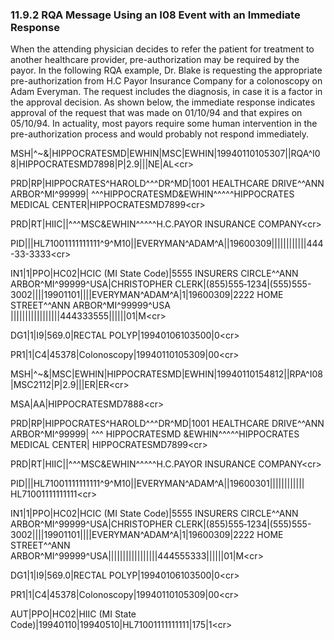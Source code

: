 ### 11.9.2 RQA Message Using an I08 Event with an Immediate Response

When the attending physician decides to refer the patient for treatment to another healthcare provider, pre-authorization may be required by the payor. In the following RQA example, Dr. Blake is requesting the appropriate pre-authorization from H.C Payor Insurance Company for a colonoscopy on Adam Everyman. The request includes the diagnosis, in case it is a factor in the approval decision. As shown below, the immediate response indicates approval of the request that was made on 01/10/94 and that expires on 05/10/94. In actuality, most payors require some human intervention in the pre-authorization process and would probably not respond immediately.

MSH|^~\&|HIPPOCRATESMD|EWHIN|MSC|EWHIN|19940110105307||RQA^I08|HIPPOCRATESMD7898|P|2.9|||NE|AL&lt;cr>

PRD|RP|HIPPOCRATES^HAROLD^^^DR^MD|1001 HEALTHCARE DRIVE^^ANN ARBOR^MI^99999| ^^^HIPPOCRATESMD&EWHIN^^^^^HIPPOCRATES MEDICAL CENTER|HIPPOCRATESMD7899&lt;cr>

PRD|RT|HIIC||^^^MSC&EWHIN^^^^^H.C.PAYOR INSURANCE COMPANY&lt;cr>

PID|||HL71001111111111^9^M10||EVERYMAN^ADAM^A||19600309||||||||||||444-33-3333&lt;cr>

IN1|1|PPO|HC02|HCIC (MI State Code)|5555 INSURERS CIRCLE^^ANN ARBOR^MI^99999^USA|CHRISTOPHER CLERK|(855)555‑1234|(555)555-3002||||19901101||||EVERYMAN^ADAM^A|1|19600309|2222 HOME STREET^^ANN ARBOR^MI^99999^USA |||||||||||||||||444333555||||||01|M&lt;cr>

DG1|1|I9|569.0|RECTAL POLYP|19940106103500|0&lt;cr>

PR1|1|C4|45378|Colonoscopy|19940110105309|00&lt;cr>

MSH|^~\&|MSC|EWHIN|HIPPOCRATESMD|EWHIN|19940110154812||RPA^I08|MSC2112|P|2.9|||ER|ER&lt;cr>

MSA|AA|HIPPOCRATESMD7888&lt;cr>

PRD|RP|HIPPOCRATES^HAROLD^^^DR^MD|1001 HEALTHCARE DRIVE^^ANN ARBOR^MI^99999| ^^^ HIPPOCRATESMD &EWHIN^^^^^HIPPOCRATES MEDICAL CENTER| HIPPOCRATESMD7899&lt;cr>

PRD|RT|HIIC||^^^MSC&EWHIN^^^^^H.C.PAYOR INSURANCE COMPANY&lt;cr>

PID|||HL71001111111111^9^M10||EVERYMAN^ADAM^A||19600301|||||||||||| HL71001111111111&lt;cr>

IN1|1|PPO|HC02|HCIC (MI State Code)|5555 INSURERS CIRCLE^^ANN ARBOR^MI^99999^USA|CHRISTOPHER CLERK|(855)555‑1234|(555)555-3002||||19901101||||EVERYMAN^ADAM^A|1|19600309|2222 HOME STREET^^ANN ARBOR^MI^99999^USA|||||||||||||||||444555333||||||01|M&lt;cr>

DG1|1|I9|569.0|RECTAL POLYP|19940106103500|0&lt;cr>

PR1|1|C4|45378|Colonoscopy|19940110105309|00&lt;cr>

AUT|PPO|HC02|HIIC (MI State Code)|19940110|19940510|HL71001111111111|175|1&lt;cr>
